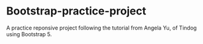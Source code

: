 # Bootstrap-practice-project
A practice reponsive project following the tutorial from Angela Yu, of Tindog using Bootstrap 5.
